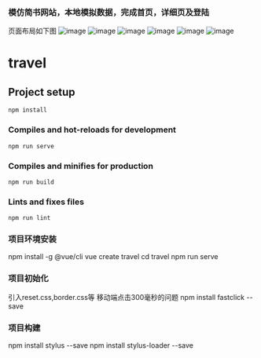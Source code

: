 ### 模仿简书网站，本地模拟数据，完成首页，详细页及登陆
页面布局如下图
![image](https://github.com/leinizisky/learn/blob/master/vue-course/travel/ReadImage/travel1.png)
![image](https://github.com/leinizisky/learn/blob/master/vue-course/travel/ReadImage/travel2.png)
![image](https://github.com/leinizisky/learn/blob/master/vue-course/travel/ReadImage/travel3.png)
![image](https://github.com/leinizisky/learn/blob/master/vue-course/travel/ReadImage/travel4.png)
![image](https://github.com/leinizisky/learn/blob/master/vue-course/travel/ReadImage/travel5.png)
![image](https://github.com/leinizisky/learn/blob/master/vue-course/travel/ReadImage/travel6.png)


# travel

## Project setup
```
npm install
```

### Compiles and hot-reloads for development
```
npm run serve
```

### Compiles and minifies for production
```
npm run build
```

### Lints and fixes files
```
npm run lint
```

### 项目环境安装
npm install -g @vue/cli
vue create travel
cd travel
npm run serve

### 项目初始化
引入reset.css,border.css等
移动端点击300毫秒的问题
npm install fastclick --save

### 项目构建
npm install stylus --save
npm install stylus-loader --save

